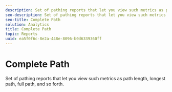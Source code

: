 ```yaml
---
description: Set of pathing reports that let you view such metrics as path length, longest path, full path, and so forth.
seo-description: Set of pathing reports that let you view such metrics as path length, longest path, full path, and so forth.
seo-title: Complete Path
solution: Analytics
title: Complete Path
topic: Reports
uuid: ea5f0f6c-8e2a-448e-8096-b0d6339360ff
---
```


# Complete Path

Set of pathing reports that let you view such metrics as path length, longest path, full path, and so forth.

